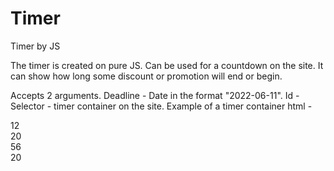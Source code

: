 # Timer
Timer by JS

The timer is created on pure JS. Can be used for a countdown on the site. It can show how long some discount or promotion will end or begin.

Accepts 2 arguments. Deadline - Date in the format "2022-06-11". Id - Selector - timer container on the site. Example of a timer container html -

<div class="timer">
 <div class="timer__block">
 <span id="days">12</span>
</div>
 <div class="timer__block">
 <span id="hours">20</span>
 </div>
 <div class="timer__block">
 <span id="minutes">56</span>
</div>
 <div class="timer__block">
 <span id="seconds">20</span>
 </div>
 </div>
